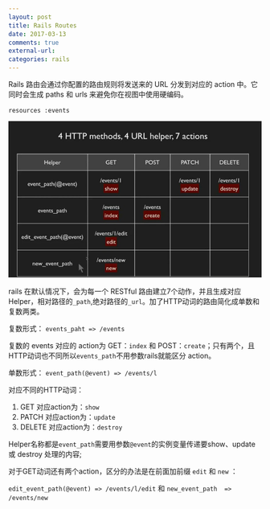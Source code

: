 ```yaml
---
layout: post 
title: Rails Routes 
date: 2017-03-13
comments: true
external-url:
categories: rails
---
```


Rails 路由会通过你配置的路由规则将发送来的 URL 分发到对应的 action 中。它同时会生成 paths 和 urls 来避免你在视图中使用硬编码。

```
resources :events

```

<img src="/image/routes.jpg" width = "720" alt="Rails RESTful 标准路由" /> 

<!--
|--------------------|------------|-----------|-----------|------------|
| Helper             | GET        |POST       | PATCH     | DELETE     |
| event_path(@event) | /events/l   |           | /events/l  |  /events/l  |
|                    |  show      |           |  update   |   destroy  |
| events_path        | /events    |  /events  |           |            |    
|                    |   index    |  create   |           |            |
| edit_event_path(@event) |  /events/l/edit      |           |           |            |
|                         |    edit    |           |           |            |
| new_event_path  |    /events/new        |         |         |   |
|                 |           new     |          |            |    |

-->
rails 在默认情况下，会为每一个 RESTful 路由建立7个动作，并且生成对应 Helper，相对路径的`_path`,绝对路径的`_url`。加了HTTP动词的路由简化成单数和复数两类。

复数形式： 
`events_paht => /events` 

复数的 events 对应的 action为 GET：`index` 和 POST：`create`；只有两个，且HTTP动词也不同所以`events_path`不用参数rails就能区分 action。

单数形式：
`event_path(@event) => /events/l`

对应不同的HTTP动词：

1. GET 对应action为：`show`
2. PATCH 对应action为：`update`
3. DELETE 对应action为：`destroy`

Helper名称都是`event_path`需要用参数`@event`的实例变量传递要show、update 或 destroy 处理的内容;

对于GET动词还有两个action，区分的办法是在前面加前缀 `edit` 和 `new` ：

 `edit_event_path(@event) => /events/l/edit`
和
 `new_event_path  => /events/new`


